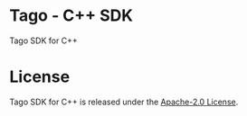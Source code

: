 # Tago - C++ SDK
Tago SDK for C++

# License

Tago SDK for C++ is released under the [Apache-2.0 License](https://github.com/tago-io/tago-sdk-cxx/blob/master/LICENSE.md).
